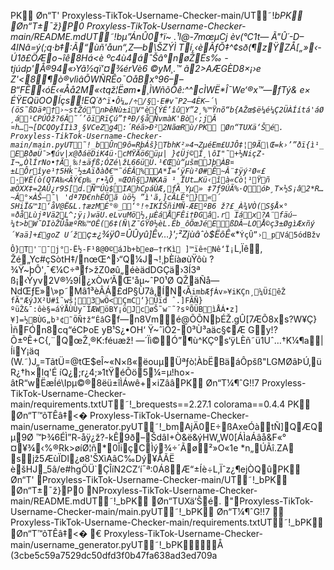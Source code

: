 PK Øn“T' Proxyless-TikTok-Username-Checker-main/UT˜!_bPK Øn“T±¯ž}P0 Proxyless-TikTok-Username-Checker-main/README.mdUT˜!_bµ”ÁnÛ0†ï~ .¹l@-7mœµCj èv(°C1t— Ã"Û´-D–4INâ=ý(;q·b‡:Ã“ùñ'åun“,Z—b\ŠZÝÌ Tí,‹èÃƒÕ‡^¢sð(¶zŸZÅ[„»‹-Ú1ð£ÖÆo¬îê8Há<è ºc4ù4áˆŠâ°nøŽÉs‰ -tjúdp'Å®94«›Yã½qï’¤¾érVè6 ©yM¸.™ ã2>AÆGÈD8×¡›e Z\'<8¶ò®vlìâÕWÑRÊo¯OåBx°96––B“FÊ‹óË‹«Åå2M«‹tqž¦Ëøm•¸ÌWñõÕê:^^cÌWË*Î¯We‘®x™—fTý& e× ÉŸEQüOOÍçs!EQ´`ð^ï•Ô¼„/÷/§·E#v˜P2—4ÈK—´\(öS˜ßDäª†›~stŽó”nÞêNù±iV"è{ÝÉ’îûY”2¸%™Ÿnõ“b{AŽœ$ë¼é¼Ç2ÜÀÍítá'áØ¸á¹CPÚÓž?6Â˜´’ôïRïÇú”†ªÐ/§åÑvmàK'Bò‹;jÂ ¤h…¬[DCQOyÍIì3¸§VCeZg4:´Réã>Ð²2NãœRù/PK Øn“TUXä‘Šé. Proxyless-TikTok-Username-Checker-main/main.pyUT˜!_bÛn9ô=RþÁš}TbhK²»4¬ZµéEm£UJÔ‡¦9Ã\Œ=k›’”ðï{ì¹_EBðøÜ¯>¶úv|x@ðáëDiK4ü·cMŸÄö6üµ| }¢Üj©Í¸\ôI"˜+½NiçZ­I¬„ÒlÍrNo•†Ã¸‰!±äƒß;ÓZé\žL66üÙ.¹€Œù“µšmJþÀB¤±LÔrîye¹†5Hk¨½±Aïðàð€™˜óÈÂ%A*Ï=‘ÿFù²Ø#Ê~Â¨‡ÿý²Ø«£ ·¥Ë(ò(QTA‰<ÂÝ€p‰_r•¾Õ¸¤ŒOñ§JNKAä ¹¸ÏUt…Kü‹îà«Cò¦¹Ÿñ æÖXX‡=2AÛ¿r9S[d.Ñ™Úù$IAhCpáÙÆ‚ƒÁ_Yµ» ‡7ƒ9ÚÃ%·QóÞ¸T×½S¡â2*R…~Â°×ÀŠ—¯\ 'dª7Ð€nhÉÖã ùö½ ”ì'ã‚]cÂLÈ°}«´ SHiÏ&™1‘åV@Ë&L.†æzMÈ°®_‘°!÷IKÍŠñiMÑ-ÆEºB6 ž?£_À¾VÒ(S§Å×°¤ðåLùjªVä2L^;ÿ¡)wäU.eLvuMö½,µÈáÅFÊi†ÐGâ.r Iáx?A¨fäú–¼t>bW˜DIòŽÛåæºR‰™OÊ(6‡(Ñ\Z¯GŸ0½èL.Êb_ôÕœJéEßDÂ–LOÅ©ç3±ØgìÆxñý´¥aä]+£goZ U´ž`ç±¿¾ÿ0=ÛÛyû]Êv_…}';²Zjùâˆò$ËôÊ_«*`ÝçÛ”›_pVá5ódBžv Ô}T'¨¯j°-Ë½-F¹8@0©áJb+beø—†rKì ]™ïê÷Nê‘Ï¡`L‚Ïê‚ Žé„Yc#çSòtH‡/nœŒ^›“Q¼J¬!¸þÈíàøùŸôù ?¾Ÿ~þÔ'‚¯€¼C÷ªf>žZ0øû„éèädDGÇä›3Í3ª ß¡‹Ýyv2V®½9Í¿xÒw‘ÃŒ'åµ~ˆP0¹Ø QŽäÑå—NdŒƒE»\»p˜Mâ1³èÂÁ£dP§Ù7â‚ÍN‹Ã`imbÆƒÁv»¥iKÇn¸¼ÜíêŽ fÃ"ÆýJX²U#î˜wš¦3wÖ<ÇmC‘}Úïd ˆ.]FÃÑ}ºüŽ&¯:ôè§=áÝÅÙÙy¯ÍÆWöBY¡öJcøŠ˜w¨˜?sºÕÜBìÅÁ•z]¥]=½BÙG„b³¢˜ÖÑ†ž“Êâ`Gf—n8Vmé@ÕÕNþÉŽ.gÛ[7ÆÕ8xs?W¥Ç}ÌñFÓ­n8cq“éCÞoE yB¹S¿•OH‘ Ÿ~ˆìÕ2-0³Ù³aäc§¢Æ G­y!?Õ±ºÊ+C{‚¨QœŽ¸®K:féuæž! —´Ïì©Ó”¶ù^KÇºs‘ÿLÈñ˜ü1Uˆ…†K¼¶a|Í­iY¡äq (W.˜)J„=TãtÜ=@tŒ$eÎ~«N×ß«ëouµÜªƒò¦ÀbËBäáÔpšß"LGMØâÞÚ‚üR¿†h×lq'É íQ¿;r¿4;»1tŸéÕö5¼=µ!ho×-âtR“wËæÍé\Ipµ©®8ëü±îÌÁwê+×iZââPK Øn“T¼¶ˆG!!7 Proxyless-TikTok-Username-Checker-main/requirements.txtUT˜!_brequests==2.27.1 colorama==0.4.4 PK Øn“T™õTÊâ‡<� Proxyless-TikTok-Username-Checker-main/username_generator.pyUT˜!_bmAjÄ0E÷ßAxeÓàtÑ]QÆQµ9Ø ™Þ¾6ÉÌ”R-åÿ¿ž?-kÊ9ð–ŠdâI+­Ò&ë&ýHW„W0[ÁÌaÁâå&F«°¤¥¾‹%®Rk>øíØ¦ñ*0ÎiçCÌý¾÷´Ãø²»O«1e *n„ÚÃî.ZA sjž5ÆùÏDl¿ø8'ŠXìAâC‰Dý¥ÅÃË èšHJ_5â/e#hgÖÜ`ÇÎíN2CZ‘í¯ª:0Á8Æ“±Íè÷L‚Ïˆz¿¶ejÒQûPK Øn“T' Proxyless-TikTok-Username-Checker-main/UT˜!_bPK Øn“T±¯ž}P0 NProxyless-TikTok-Username-Checker-main/README.mdUT˜!_bPK Øn“TUXä‘Šé. "Proxyless-TikTok-Username-Checker-main/main.pyUT˜!_bPK Øn“T¼¶ˆG!!7  Proxyless-TikTok-Username-Checker-main/requirements.txtUT˜!_bPK Øn“T™õTÊâ‡<� € Proxyless-TikTok-Username-Checker-main/username_generator.pyUT˜!_bPKÅ (3cbe5c59a7529dc50dfd3f0b47fa638ad3ed709a
